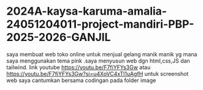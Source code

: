 # 2024A-kaysa-karuma-amalia-24051204011-project-mandiri-PBP-2025-2026-GANJIL
saya membuat web toko online untuk menjual gelang manik manik yg mana saya menggunakan tema pink .saya menyusun web dgn html,css,JS dan tailwind.
link youtube https://youtu.be/F7fiYFYs3Gw atau https://youtu.be/F7fiYFYs3Gw?si=u4XoVC4xTl1uAgfH
untuk screenshot web saya cantumkan bersama codingan pada folder image
